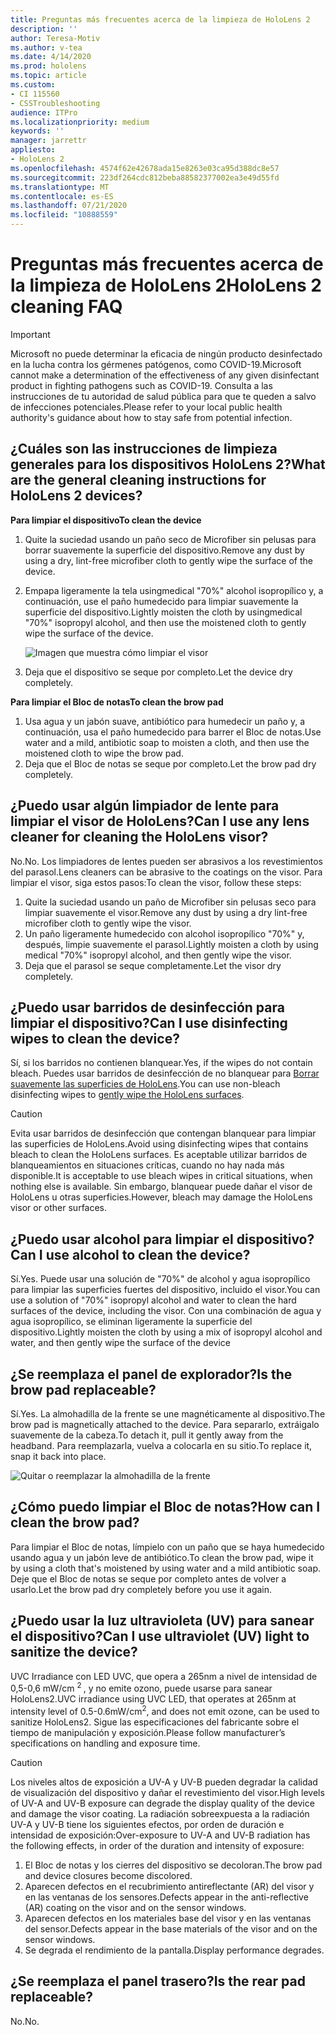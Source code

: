 ```yaml
---
title: Preguntas más frecuentes acerca de la limpieza de HoloLens 2
description: ''
author: Teresa-Motiv
ms.author: v-tea
ms.date: 4/14/2020
ms.prod: hololens
ms.topic: article
ms.custom:
- CI 115560
- CSSTroubleshooting
audience: ITPro
ms.localizationpriority: medium
keywords: ''
manager: jarrettr
appliesto:
- HoloLens 2
ms.openlocfilehash: 4574f62e42678ada15e8263e03ca95d388dc8e57
ms.sourcegitcommit: 223df264cdc812beba88582377002ea3e49d55fd
ms.translationtype: MT
ms.contentlocale: es-ES
ms.lasthandoff: 07/21/2020
ms.locfileid: "10888559"
---
```

# <span data-ttu-id="91d7a-102">Preguntas más frecuentes acerca de la limpieza de HoloLens 2</span><span class="sxs-lookup"><span data-stu-id="91d7a-102">HoloLens 2 cleaning FAQ</span></span>

> [!IMPORTANT]  
> <span data-ttu-id="91d7a-103">Microsoft no puede determinar la eficacia de ningún producto desinfectado en la lucha contra los gérmenes patógenos, como COVID-19.</span><span class="sxs-lookup"><span data-stu-id="91d7a-103">Microsoft cannot make a determination of the effectiveness of any given disinfectant product in fighting pathogens such as COVID-19.</span></span> <span data-ttu-id="91d7a-104">Consulta a las instrucciones de tu autoridad de salud pública para que te queden a salvo de infecciones potenciales.</span><span class="sxs-lookup"><span data-stu-id="91d7a-104">Please refer to your local public health authority's guidance about how to stay safe from potential infection.</span></span>  

## <span data-ttu-id="91d7a-105">¿Cuáles son las instrucciones de limpieza generales para los dispositivos HoloLens 2?</span><span class="sxs-lookup"><span data-stu-id="91d7a-105">What are the general cleaning instructions for HoloLens 2 devices?</span></span>

**<span data-ttu-id="91d7a-106">Para limpiar el dispositivo</span><span class="sxs-lookup"><span data-stu-id="91d7a-106">To clean the device</span></span>**

1. <span data-ttu-id="91d7a-107">Quite la suciedad usando un paño seco de Microfiber sin pelusas para borrar suavemente la superficie del dispositivo.</span><span class="sxs-lookup"><span data-stu-id="91d7a-107">Remove any dust by using a dry, lint-free microfiber cloth to gently wipe the surface of the device.</span></span>
1. <span data-ttu-id="91d7a-108">Empapa ligeramente la tela usingmedical "70%" alcohol isopropílico y, a continuación, use el paño humedecido para limpiar suavemente la superficie del dispositivo.</span><span class="sxs-lookup"><span data-stu-id="91d7a-108">Lightly moisten the cloth by usingmedical "70%" isopropyl alcohol, and then use the moistened cloth to gently wipe the surface of the device.</span></span>

   ![Imagen que muestra cómo limpiar el visor](images/hololens-cleaning-visor.png)

1. <span data-ttu-id="91d7a-110">Deja que el dispositivo se seque por completo.</span><span class="sxs-lookup"><span data-stu-id="91d7a-110">Let the device dry completely.</span></span>

**<span data-ttu-id="91d7a-111">Para limpiar el Bloc de notas</span><span class="sxs-lookup"><span data-stu-id="91d7a-111">To clean the brow pad</span></span>**

1. <span data-ttu-id="91d7a-112">Usa agua y un jabón suave, antibiótico para humedecir un paño y, a continuación, usa el paño humedecido para barrer el Bloc de notas.</span><span class="sxs-lookup"><span data-stu-id="91d7a-112">Use water and a mild, antibiotic soap to moisten a cloth, and then use the moistened cloth to wipe the brow pad.</span></span>
1. <span data-ttu-id="91d7a-113">Deja que el Bloc de notas se seque por completo.</span><span class="sxs-lookup"><span data-stu-id="91d7a-113">Let the brow pad dry completely.</span></span>

## <span data-ttu-id="91d7a-114">¿Puedo usar algún limpiador de lente para limpiar el visor de HoloLens?</span><span class="sxs-lookup"><span data-stu-id="91d7a-114">Can I use any lens cleaner for cleaning the HoloLens visor?</span></span>

<span data-ttu-id="91d7a-115">No.</span><span class="sxs-lookup"><span data-stu-id="91d7a-115">No.</span></span> <span data-ttu-id="91d7a-116">Los limpiadores de lentes pueden ser abrasivos a los revestimientos del parasol.</span><span class="sxs-lookup"><span data-stu-id="91d7a-116">Lens cleaners can be abrasive to the coatings on the visor.</span></span> <span data-ttu-id="91d7a-117">Para limpiar el visor, siga estos pasos:</span><span class="sxs-lookup"><span data-stu-id="91d7a-117">To clean the visor, follow these steps:</span></span>  

1. <span data-ttu-id="91d7a-118">Quite la suciedad usando un paño de Microfiber sin pelusas seco para limpiar suavemente el visor.</span><span class="sxs-lookup"><span data-stu-id="91d7a-118">Remove any dust by using a dry lint-free microfiber cloth to gently wipe the visor.</span></span>
1. <span data-ttu-id="91d7a-119">Un paño ligeramente humedecido con alcohol isopropílico "70%" y, después, limpie suavemente el parasol.</span><span class="sxs-lookup"><span data-stu-id="91d7a-119">Lightly moisten a cloth by using medical "70%" isopropyl alcohol, and then gently wipe the visor.</span></span>
1. <span data-ttu-id="91d7a-120">Deja que el parasol se seque completamente.</span><span class="sxs-lookup"><span data-stu-id="91d7a-120">Let the visor dry completely.</span></span>

## <span data-ttu-id="91d7a-121">¿Puedo usar barridos de desinfección para limpiar el dispositivo?</span><span class="sxs-lookup"><span data-stu-id="91d7a-121">Can I use disinfecting wipes to clean the device?</span></span>

<span data-ttu-id="91d7a-122">Sí, si los barridos no contienen blanquear.</span><span class="sxs-lookup"><span data-stu-id="91d7a-122">Yes, if the wipes do not contain bleach.</span></span> <span data-ttu-id="91d7a-123">Puedes usar barridos de desinfección de no blanquear para [Borrar suavemente las superficies de HoloLens](#what-are-the-general-cleaning-instructions-for-hololens-2-devices).</span><span class="sxs-lookup"><span data-stu-id="91d7a-123">You can use non-bleach disinfecting wipes to [gently wipe the HoloLens surfaces](#what-are-the-general-cleaning-instructions-for-hololens-2-devices).</span></span>  

> [!CAUTION]  
> <span data-ttu-id="91d7a-124">Evita usar barridos de desinfección que contengan blanquear para limpiar las superficies de HoloLens.</span><span class="sxs-lookup"><span data-stu-id="91d7a-124">Avoid using disinfecting wipes that contains bleach to clean the HoloLens surfaces.</span></span> <span data-ttu-id="91d7a-125">Es aceptable utilizar barridos de blanqueamientos en situaciones críticas, cuando no hay nada más disponible.</span><span class="sxs-lookup"><span data-stu-id="91d7a-125">It is acceptable to use bleach wipes in critical situations, when nothing else is available.</span></span> <span data-ttu-id="91d7a-126">Sin embargo, blanquear puede dañar el visor de HoloLens u otras superficies.</span><span class="sxs-lookup"><span data-stu-id="91d7a-126">However, bleach may damage the HoloLens visor or other surfaces.</span></span>

## <span data-ttu-id="91d7a-127">¿Puedo usar alcohol para limpiar el dispositivo?</span><span class="sxs-lookup"><span data-stu-id="91d7a-127">Can I use alcohol to clean the device?</span></span>

<span data-ttu-id="91d7a-128">Sí.</span><span class="sxs-lookup"><span data-stu-id="91d7a-128">Yes.</span></span> <span data-ttu-id="91d7a-129">Puede usar una solución de "70%" de alcohol y agua isopropílico para limpiar las superficies fuertes del dispositivo, incluido el visor.</span><span class="sxs-lookup"><span data-stu-id="91d7a-129">You can use a solution of "70%" isopropyl alcohol and water to clean the hard surfaces of the device, including the visor.</span></span> <span data-ttu-id="91d7a-130">Con una combinación de agua y agua isopropílico, se eliminan ligeramente la superficie del dispositivo.</span><span class="sxs-lookup"><span data-stu-id="91d7a-130">Lightly moisten the cloth by using a mix of isopropyl alcohol and water, and then gently wipe the surface of the device</span></span>

## <span data-ttu-id="91d7a-131">¿Se reemplaza el panel de explorador?</span><span class="sxs-lookup"><span data-stu-id="91d7a-131">Is the brow pad replaceable?</span></span>

<span data-ttu-id="91d7a-132">Sí.</span><span class="sxs-lookup"><span data-stu-id="91d7a-132">Yes.</span></span> <span data-ttu-id="91d7a-133">La almohadilla de la frente se une magnéticamente al dispositivo.</span><span class="sxs-lookup"><span data-stu-id="91d7a-133">The brow pad is magnetically attached to the device.</span></span> <span data-ttu-id="91d7a-134">Para separarlo, extráigalo suavemente de la cabeza.</span><span class="sxs-lookup"><span data-stu-id="91d7a-134">To detach it, pull it gently away from the headband.</span></span> <span data-ttu-id="91d7a-135">Para reemplazarla, vuelva a colocarla en su sitio.</span><span class="sxs-lookup"><span data-stu-id="91d7a-135">To replace it, snap it back into place.</span></span>

![Quitar o reemplazar la almohadilla de la frente](images/hololens2-remove-browpad.png)

## <span data-ttu-id="91d7a-137">¿Cómo puedo limpiar el Bloc de notas?</span><span class="sxs-lookup"><span data-stu-id="91d7a-137">How can I clean the brow pad?</span></span>

<span data-ttu-id="91d7a-138">Para limpiar el Bloc de notas, límpielo con un paño que se haya humedecido usando agua y un jabón leve de antibiótico.</span><span class="sxs-lookup"><span data-stu-id="91d7a-138">To clean the brow pad, wipe it by using a cloth that's moistened by using water and a mild antibiotic soap.</span></span> <span data-ttu-id="91d7a-139">Deje que el Bloc de notas se seque por completo antes de volver a usarlo.</span><span class="sxs-lookup"><span data-stu-id="91d7a-139">Let the brow pad dry completely before you use it again.</span></span>

## <span data-ttu-id="91d7a-140">¿Puedo usar la luz ultravioleta (UV) para sanear el dispositivo?</span><span class="sxs-lookup"><span data-stu-id="91d7a-140">Can I use ultraviolet (UV) light to sanitize the device?</span></span>

<span data-ttu-id="91d7a-141">UVC Irradiance con LED UVC, que opera a 265nm a nivel de intensidad de 0,5-0,6 mW/cm <sup> 2 </sup> , y no emite ozono, puede usarse para sanear HoloLens2.</span><span class="sxs-lookup"><span data-stu-id="91d7a-141">UVC irradiance using UVC LED, that operates at 265nm at intensity level of 0.5-0.6mW/cm<sup>2</sup>, and does not emit ozone, can be used to sanitize HoloLens2.</span></span> <span data-ttu-id="91d7a-142">Sigue las especificaciones del fabricante sobre el tiempo de manipulación y exposición.</span><span class="sxs-lookup"><span data-stu-id="91d7a-142">Please follow manufacturer’s specifications on handling and exposure time.</span></span>

> [!CAUTION]  
> <span data-ttu-id="91d7a-143">Los niveles altos de exposición a UV-A y UV-B pueden degradar la calidad de visualización del dispositivo y dañar el revestimiento del visor.</span><span class="sxs-lookup"><span data-stu-id="91d7a-143">High levels of UV-A and UV-B exposure can degrade the display quality of the device and damage the visor coating.</span></span> <span data-ttu-id="91d7a-144">La radiación sobreexpuesta a la radiación UV-A y UV-B tiene los siguientes efectos, por orden de duración e intensidad de exposición:</span><span class="sxs-lookup"><span data-stu-id="91d7a-144">Over-exposure to UV-A and UV-B radiation has the following effects, in order of the duration and intensity of exposure:</span></span>
>  
> 1. <span data-ttu-id="91d7a-145">El Bloc de notas y los cierres del dispositivo se decoloran.</span><span class="sxs-lookup"><span data-stu-id="91d7a-145">The brow pad and device closures become discolored.</span></span>
> 1. <span data-ttu-id="91d7a-146">Aparecen defectos en el recubrimiento antireflectante (AR) del visor y en las ventanas de los sensores.</span><span class="sxs-lookup"><span data-stu-id="91d7a-146">Defects appear in the anti-reflective (AR) coating on the visor and on the sensor windows.</span></span>
> 1. <span data-ttu-id="91d7a-147">Aparecen defectos en los materiales base del visor y en las ventanas del sensor.</span><span class="sxs-lookup"><span data-stu-id="91d7a-147">Defects appear in the base materials of the visor and on the sensor windows.</span></span>
> 1. <span data-ttu-id="91d7a-148">Se degrada el rendimiento de la pantalla.</span><span class="sxs-lookup"><span data-stu-id="91d7a-148">Display performance degrades.</span></span>

## <span data-ttu-id="91d7a-149">¿Se reemplaza el panel trasero?</span><span class="sxs-lookup"><span data-stu-id="91d7a-149">Is the rear pad replaceable?</span></span>

<span data-ttu-id="91d7a-150">No.</span><span class="sxs-lookup"><span data-stu-id="91d7a-150">No.</span></span>
